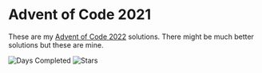 Advent of Code 2021
=====================

These are my [Advent of Code 2022][aoc] solutions. There might be much better solutions but these are mine.

![Days Completed](https://img.shields.io/badge/days%20completed-10-red?style=for-the-badge) ![Stars](https://img.shields.io/badge/stars%20⭐-20-yellow?style=for-the-badge)

[aoc]: https://adventofcode.com/2022
